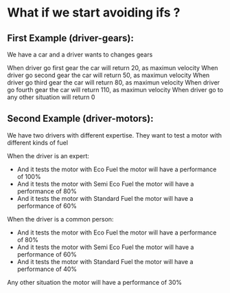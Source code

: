 # What if we start avoiding ifs ?


## First Example (driver-gears):
We have a car and a driver wants to changes gears

When driver go first gear the car will return 20, as maximun velocity
When driver go second gear the car will return 50, as maximun velocity
When driver go third gear the car will return 80, as maximun velocity
When driver go fourth gear the car will return 110, as maximun velocity
When driver go to any other situation will return 0

## Second Example (driver-motors):
We have two drivers with different expertise. They want to test a motor with different kinds of fuel

When the driver is an expert:
* And it tests the motor with Eco Fuel the motor will have a performance of 100%
* And it tests the motor with Semi Eco Fuel the motor will have a performance of 80%
* And it tests the motor with Standard Fuel the motor will have a performance of 60%

When the driver is a common person:
* And it tests the motor with Eco Fuel the motor will have a performance of 80%
* And it tests the motor with Semi Eco Fuel the motor will have a performance of 60%
* And it tests the motor with Standard Fuel the motor will have a performance of 40%

Any other situation the motor will have a performance of 30%